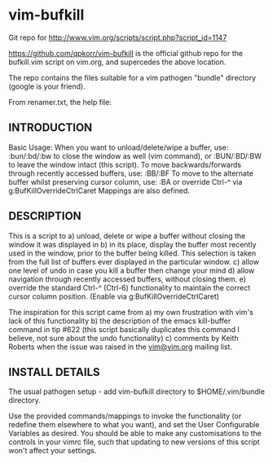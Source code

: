 # vim-bufkill
Git repo for http://www.vim.org/scripts/script.php?script_id=1147

https://github.com/qpkorr/vim-bufkill is the official github repo for the bufkill.vim 
script on vim.org, and supercedes the above location.

The repo contains the files suitable for a vim pathogen "bundle" directory (google is your friend).

From renamer.txt, the help file:
## INTRODUCTION
Basic Usage:
When you want to unload/delete/wipe a buffer, use:
  :bun/:bd/:bw to close the window as well (vim command), or
  :BUN/:BD/:BW to leave the window intact (this script).
To move backwards/forwards through recently accessed buffers, use:
  :BB/:BF
To move to the alternate buffer whilst preserving cursor column, use:
  :BA
or override Ctrl-^ via g:BufKillOverrideCtrlCaret
Mappings are also defined.

## DESCRIPTION
This is a script to
a) unload, delete or wipe a buffer without closing the window it was displayed in
b) in its place, display the buffer most recently used in the window, prior
   to the buffer being killed.  This selection is taken from the full list of
   buffers ever displayed in the particular window.
c) allow one level of undo in case you kill a buffer then change your mind
d) allow navigation through recently accessed buffers, without closing them.
e) override the standard Ctrl-^ (Ctrl-6) functionality to maintain the
   correct cursor column position. (Enable via g:BufKillOverrideCtrlCaret)

The inspiration for this script came from
a) my own frustration with vim's lack of this functionality
b) the description of the emacs kill-buffer command in tip #622
   (this script basically duplicates this command I believe,
   not sure about the undo functionality)
c) comments by Keith Roberts when the issue was raised in the
   vim@vim.org mailing list.

## INSTALL DETAILS
The usual pathogen setup - add vim-bufkill directory to $HOME/.vim/bundle
directory.

Use the provided commands/mappings to invoke the functionality
(or redefine them elsewhere to what you want), and set the
User Configurable Variables as desired.  You should be able to make
any customisations to the controls in your vimrc file, such that
updating to new versions of this script won't affect your settings.
